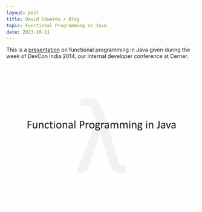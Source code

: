 ```yaml
---
layout: post
title: David Edwards / Blog
topic: Functional Programming in Java
date: 2013-10-11
---
```

This is a [presentation](https://dl.dropboxusercontent.com/u/6310959/fn-prog-java.pdf) on functional programming in Java given
during the week of DevCon India 2014, our internal developer conference at Cerner.

[![Functional Programming in Java](/images/fn-prog-java.png)](https://dl.dropboxusercontent.com/u/6310959/fn-prog-java.pdf "Functional Programming in Java")

